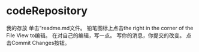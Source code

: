 # codeRepository
我的存放
单击“readme.md文件。
铅笔图标上点击the right in the corner of the File View to编辑。
在对自己的编辑，写一点。
写你的消息，你提交的改变。
点击Commit Changes按钮。
